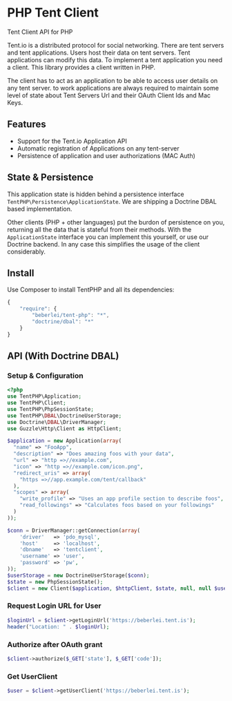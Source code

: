 # PHP Tent Client

Tent Client API for PHP

Tent.io is a distributed protocol for social networking. There are tent servers
and tent applications.  Users host their data on tent servers. Tent
applications can modify this data. To implement a tent application you need a
client. This library provides a client written in PHP.

The client has to act as an application to be able to access user details on
any tent server. to work applications are always required to maintain some level of
state about Tent Servers Url and their OAuth Client Ids and Mac Keys.

## Features

* Support for the Tent.io Application API
* Automatic registration of Applications on any tent-server
* Persistence of application and user authorizations (MAC Auth)

## State & Persistence

This application state is hidden behind a persistence interface
``TentPHP\Persistence\ApplicationState``. We are shipping a Doctrine DBAL
based implementation.

Other clients (PHP + other languages) put the burdon of persistence on you,
returning all the data that is stateful from their methods. With the ``ApplicationState``
interface you can implement this yourself, or use our Doctrine backend. In any
case this simplifies the usage of the client considerably.

## Install

Use Composer to install TentPHP and all its dependencies:

```javascript
{
    "require": {
        "beberlei/tent-php": "*",
        "doctrine/dbal": "*"
    }
}
```

## API (With Doctrine DBAL)

### Setup & Configuration

```php
<?php
use TentPHP\Application;
use TentPHP\Client;
use TentPHP\PhpSessionState;
use TentPHP\DBAL\DoctrineUserStorage;
use Doctrine\DBAL\DriverManager;
use Guzzle\Http\Client as HttpClient;

$application = new Application(array(
  "name" => "FooApp",
  "description" => "Does amazing foos with your data",
  "url" => "http =>//example.com",
  "icon" => "http =>//example.com/icon.png",
  "redirect_uris" => array(
    "https =>//app.example.com/tent/callback"
  ),
  "scopes" => array(
    "write_profile" => "Uses an app profile section to describe foos",
    "read_followings" => "Calculates foos based on your followings"
  )
));

$conn = DriverManager::getConnection(array(
    'driver'   => 'pdo_mysql',
    'host'     => 'localhost',
    'dbname'   => 'tentclient',
    'username' => 'user',
    'password' => 'pw',
));
$userStorage = new DoctrineUserStorage($conn);
$state = new PhpSessionState();
$client = new Client($application, $httpClient, $state, null, null $userStorage);
```

### Request Login URL for User

```php
$loginUrl = $client->getLoginUrl('https://beberlei.tent.is');
header("Location: " . $loginUrl);
```

### Authorize after OAuth grant

```php
$client->authorize($_GET['state'], $_GET['code']);
```

### Get UserClient

```php
$user = $client->getUserClient('https://beberlei.tent.is');
```


